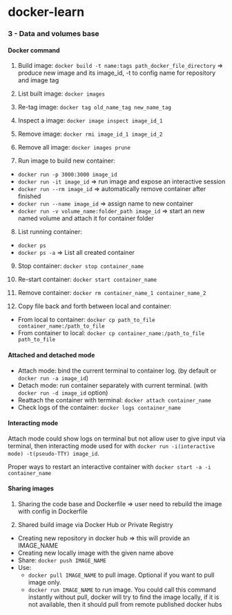 # docker-learn

### 3 - Data and volumes base

#### Docker command

1. Build image: `docker build -t name:tags path_docker_file_directory` => produce new image and its image_id, -t to config name for repository and image tag

2. List built image: `docker images`

3. Re-tag image: `docker tag old_name_tag new_name_tag`

4. Inspect a image: `docker image inspect image_id_1`

5. Remove image: `docker rmi image_id_1 image_id_2`

6. Remove all image: `docker images prune`

7. Run image to build new container:

- `docker run -p 3000:3000 image_id`
- `docker run -it image_id` => run image and expose an interactive session
- `docker run --rm image_id` => automatically remove container after finished
- `docker run --name image_id` => assign name to new container
- `docker run -v volume_name:folder_path image_id` => start an new named volume and attach it for container folder

8. List running container:

- `docker ps`
- `docker ps -a` => List all created container

9. Stop container: `docker stop container_name`

10. Re-start container: `docker start container_name`

11. Remove container: `docker rm container_name_1 container_name_2`

12. Copy file back and forth between local and container:

- From local to container: `docker cp path_to_file container_name:/path_to_file`
- From container to local: `docker cp container_name:/path_to_file path_to_file`

#### Attached and detached mode

- Attach mode: bind the current terminal to container log. (by default or `docker run -a image_id`)
- Detach mode: run container separately with current terminal. (with `docker run -d image_id` option)
- Reattach the container with terminal: `docker attach container_name`
- Check logs of the container: `docker logs container_name`

#### Interacting mode

Attach mode could show logs on terminal but not allow user to give input via terminal, then interacting mode used for with `docker run -i(interactive mode) -t(pseudo-TTY) image_id`.

Proper ways to restart an interactive container with `docker start -a -i container_name`

#### Sharing images

1. Sharing the code base and Dockerfile => user need to rebuild the image with config in Dockerfile

2. Shared build image via Docker Hub or Private Registry

- Creating new repository in docker hub => this will provide an IMAGE_NAME
- Creating new locally image with the given name above
- Share: `docker push IMAGE_NAME`
- Use:
  - `docker pull IMAGE_NAME` to pull image. Optional if you want to pull image only.
  - `docker run IMAGE_NAME` to run image. You could call this command instantly without pull, docker will try to find the image locally, if it is not available, then it should pull from remote published docker hubs
